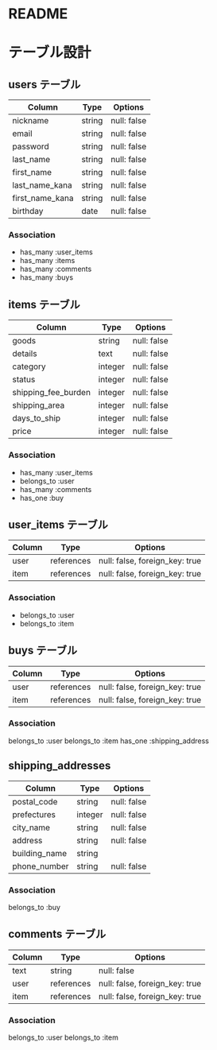 # README

# テーブル設計

## users テーブル

| Column          | Type   | Options     |
| --------------- | ------ | ----------- |
| nickname        | string | null: false |
| email           | string | null: false |
| password        | string | null: false |
| last_name       | string | null: false |
| first_name      | string | null: false |
| last_name_kana  | string | null: false |
| first_name_kana | string | null: false |
| birthday        | date   | null: false |

### Association

- has_many :user_items
- has_many :items
- has_many :comments
- has_many :buys

## items テーブル

| Column              | Type    | Options     |
| ------------------- | ------  | ----------- |
| goods               | string  | null: false |
| details             | text    | null: false |
| category            | integer | null: false |
| status              | integer | null: false |
| shipping_fee_burden | integer | null: false |
| shipping_area       | integer | null: false |
| days_to_ship        | integer | null: false |
| price               | integer | null: false |

### Association

- has_many :user_items
- belongs_to :user
- has_many :comments
- has_one :buy

## user_items テーブル

| Column | Type       | Options                        |
| ------ | ---------- | ------------------------------ |
| user   | references | null: false, foreign_key: true |
| item   | references | null: false, foreign_key: true |

### Association

- belongs_to :user
- belongs_to :item

## buys テーブル

| Column | Type       | Options                        |
| ------ | ---------- | ------------------------------ |
| user   | references | null: false, foreign_key: true |
| item   | references | null: false, foreign_key: true |

### Association

belongs_to :user
belongs_to :item
has_one :shipping_address

## shipping_addresses

| Column         | Type    | Options     |
| -------------- | ------- | ----------- |
| postal_code    | string  | null: false |
| prefectures    | integer | null: false |
| city_name      | string  | null: false |
| address        | string  | null: false |
| building_name  | string  |             |
| phone_number   | string  | null: false |

### Association

belongs_to :buy

## comments テーブル

| Column | Type       | Options                        |
| ------ | ---------- | ------------------------------ |
| text   | string     | null: false                    |
| user   | references | null: false, foreign_key: true |
| item   | references | null: false, foreign_key: true |

### Association

belongs_to :user
belongs_to :item